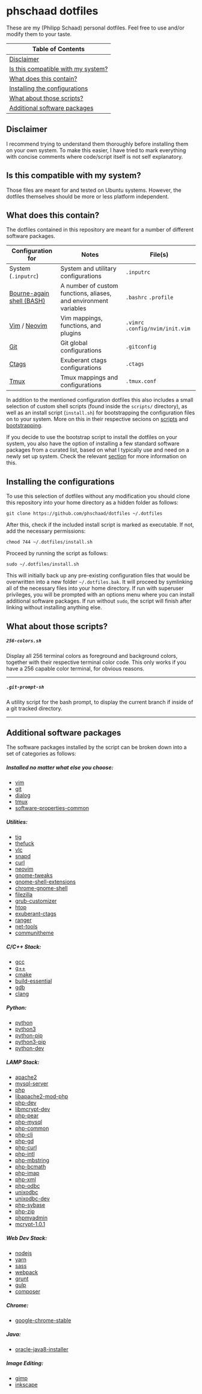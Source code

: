 # phschaad dotfiles

These are my (Philipp Schaad) personal dotfiles. Feel free to use and/or
modify them to your taste.

| Table of Contents |
| --- |
| [Disclaimer](#disclaimer) |
| [Is this compatible with my system?](#compatibility) |
| [What does this contain?](#components) |
| [Installing the configurations](#install) |
| [What about those scripts?](#scripts) |
| [Additional software packages](#packages) |

<a name="disclaimer"></a>
## Disclaimer

I recommend trying to understand them thoroughly before installing them on your
own system. To make this easier, I have tried to mark everything with concise
comments where code/script itself is not self explanatory.

<a name="compatibility"></a>
## Is this compatible with my system?

Those files are meant for and tested on Ubuntu systems. However, the dotfiles
themselves should be more or less platform independent.

<a name="components"></a>
## What does this contain?

The dotfiles contained in this repository are meant for a number of different
software packages.

| Configuration for | Notes | File(s) |
| --- | --- | --- |
| System (`.inputrc`) | System and utilitary configurations | `.inputrc` |
| [Bourne-again shell (BASH)](https://linux.die.net/man/1/bash) | A number of custom functions, aliases, and environment variables | `.bashrc` `.profile` |
| [Vim](https://www.vim.org/) / [Neovim](https://neovim.io/) | Vim mappings, functions, and plugins | `.vimrc` `.config/nvim/init.vim` |
| [Git](https://git-scm.com/) | Git global configurations | `.gitconfig` |
| [Ctags](http://ctags.sourceforge.net/) | Exuberant ctags configurations | `.ctags` |
| [Tmux](https://github.com/tmux/tmux) | Tmux mappings and configurations | `.tmux.conf` |

In addition to the mentioned configuration dotfiles this also includes a small
selection of custom shell scripts (found inside the `scripts/` directory), as
well as an install script (`install.sh`) for bootstrapping the configuration
files on to your system. More on this in their respective secions on
[scripts](#scripts) and [bootstrapping](#install).

If you decide to use the bootstrap script to install the dotfiles on your
system, you also have the option of installing a few standard software packages
from a curated list, based on what I typically use and need on a newly set up
system. Check the relevant [section](#packages) for more information on this.

<a name="install"></a>
## Installing the configurations

To use this selection of dotfiles without any modification you should clone
this repository into your home directory as a hidden folder as follows:

```
git clone https://github.com/phschaad/dotfiles ~/.dotfiles
```

After this, check if the included install script is marked as executable. If
not, add the necessary permissions:

```
chmod 744 ~/.dotfiles/install.sh
```

Proceed by running the script as follows:

```
sudo ~/.dotfiles/install.sh
```

This will initially back up any pre-existing configuration files that would be
overwritten into a new folder `~/.dotfiles.bak`. It will proceed by symlinking
all of the necessary files into your home directory. If run with superuser
privileges, you will be prompted with an options menu where you can install
additional software packages. If run without `sudo`, the script will finish
after linking without installing anything else.

<a name="scripts"></a>
## What about those scripts?

##### `256-colors.sh`

Display all 256 terminal colors as foreground and background colors, together
with their respective terminal color code. This only works if you have a 256
capable color terminal, for obvious reasons.

---

##### `.git-prompt-sh`

A utility script for the bash prompt, to display the current branch if inside
of a git tracked directory.

---

<a name="packages"></a>
## Additional software packages

The software packages installed by the script can be broken down into
a set of categories as follows:

##### Installed no matter what else you choose:

- [vim](https://www.vim.org/)
- [git](https://git-scm.com/)
- [dialog](http://manpages.ubuntu.com/manpages/bionic/man1/dialog.1.html)
- [tmux](https://github.com/tmux/tmux)
- [software-properties-common](https://packages.debian.org/sid/admin/software-properties-common)

##### Utilities:

- [tig](https://github.com/jonas/tig)
- [thefuck](https://github.com/nvbn/thefuck)
- [vlc](https://www.videolan.org/vlc/index.html)
- [snapd](https://github.com/snapcore/snapd)
- [curl](https://curl.haxx.se)
- [neovim](https://neovim.io/)
- [gnome-tweaks](https://gitlab.gnome.org/GNOME/gnome-tweaks)
- [gnome-shell-extensions](https://extensions.gnome.org/)
- [chrome-gnome-shell](https://github.com/GNOME/chrome-gnome-shell)
- [filezilla](https://filezilla-project.org/)
- [grub-customizer](https://launchpad.net/grub-customizer)
- [htop](https://hisham.hm/htop/)
- [exuberant-ctags](http://ctags.sourceforge.net/)
- [ranger](https://ranger.github.io/)
- [net-tools](https://wiki.linuxfoundation.org/networking/net-tools)
- [communitheme](https://snapcraft.io/communitheme)

##### C/C++ Stack:

- [gcc](http://gcc.gnu.org/)
- [g++](http://gcc.gnu.org/)
- [cmake](https://cmake.org/)
- [build-essential](https://packages.debian.org/search?keywords=build-essential)
- [gdb](https://www.gnu.org/software/gdb/)
- [clang](https://clang.llvm.org/)

##### Python:

- [python](https://www.python.org/)
- [python3](https://www.python.org/)
- [python-pip](https://pypi.org/project/pip/)
- [python3-pip](https://pypi.org/project/pip/)
- [python-dev](https://packages.debian.org/search?keywords=python-dev)

##### LAMP Stack:

- [apache2](https://httpd.apache.org)
- [mysql-server](https://dev.mysql.com/downloads/mysql/)
- [php](https://www.php.net/)
- [libapache2-mod-php](https://packages.ubuntu.com/search?keywords=libapache2-mod-php)
- [php-dev](https://packages.debian.org/sid/php-dev)
- [libmcrypt-dev](https://packages.debian.org/sid/libmcrypt-dev)
- [php-pear](https://pear.php.net/)
- [php-mysql](https://www.php.net/manual/en/book.mysql.php)
- [php-common](https://packages.debian.org/sid/php-common)
- [php-cli](https://packagist.org/packages/splitbrain/php-cli)
- [php-gd](https://packages.debian.org/stretch/php-gd)
- [php-curl](https://www.php.net/manual/en/book.curl.php)
- [php-intl](https://www.php.net/manual/en/book.intl.php)
- [php-mbstring](https://www.php.net/manual/en/mbstring.installation.php)
- [php-bcmath](https://www.php.net/manual/en/book.bc.php)
- [php-imap](https://www.php.net/manual/en/book.imap.php)
- [php-xml](https://www.php.net/manual/en/book.xml.php)
- [php-odbc](https://php.net/manual/en/book.uodbc.php)
- [unixodbc](http://www.unixodbc.org/)
- [unixodbc-dev](https://packages.debian.org/sid/unixodbc-dev)
- [php-sybase](https://www.php.net/manual/en/book.sybase.php)
- [php-zip](https://php.net/manual/en/book.zip.php)
- [phpmyadmin](https://www.phpmyadmin.net/)
- [mcrypt-1.0.1](https://pecl.php.net/package/mcrypt/1.0.1)

##### Web Dev Stack:

- [nodejs](https://nodejs.org/en/)
- [yarn](https://yarnpkg.com/en/)
- [sass](https://sass-lang.com/)
- [webpack](https://webpack.js.org/)
- [grunt](https://gruntjs.com/)
- [gulp](https://gulpjs.com/)
- [composer](https://getcomposer.org/)

##### Chrome:

- [google-chrome-stable](https://www.google.com/chrome/)

##### Java:

- [oracle-java8-installer](https://launchpad.net/~webupd8team/+archive/ubuntu/java)

##### Image Editing:

- [gimp](https://www.gimp.org/)
- [inkscape](https://inkscape.org/)
